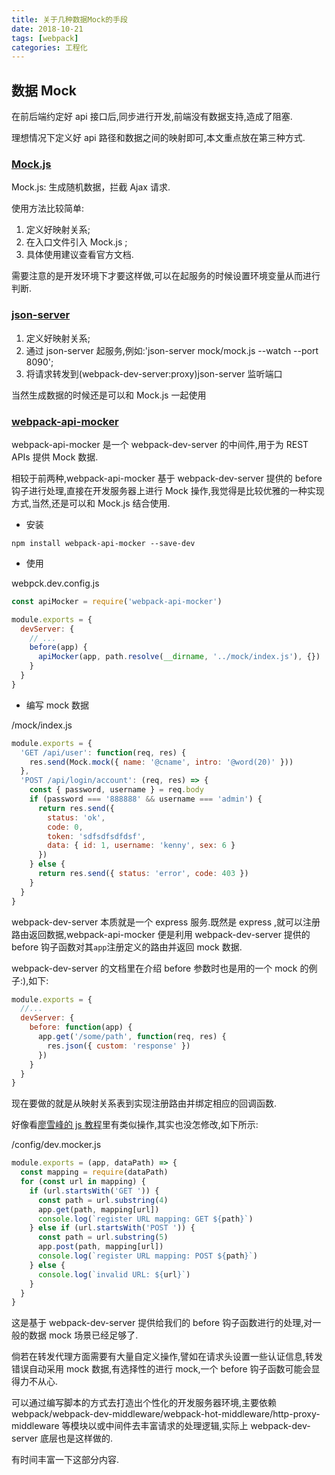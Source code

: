 ```yaml
---
title: 关于几种数据Mock的手段
date: 2018-10-21
tags: [webpack]
categories: 工程化
---
```


## 数据 Mock

在前后端约定好 api 接口后,同步进行开发,前端没有数据支持,造成了阻塞.

理想情况下定义好 api 路径和数据之间的映射即可,本文重点放在第三种方式.

### [Mock.js](http://mockjs.com/)

Mock.js: 生成随机数据，拦截 Ajax 请求.

使用方法比较简单:

1.  定义好映射关系;
2.  在入口文件引入 Mock.js ;
3.  具体使用建议查看官方文档.

需要注意的是开发环境下才要这样做,可以在起服务的时候设置环境变量从而进行判断.

### [json-server](https://www.npmjs.com/package/json-server)

1.  定义好映射关系;
2.  通过 json-server 起服务,例如:'json-server mock/mock.js --watch --port 8090';
3.  将请求转发到(webpack-dev-server:proxy)json-server 监听端口

当然生成数据的时候还是可以和 Mock.js 一起使用

### [webpack-api-mocker](https://github.com/jaywcjlove/webpack-api-mocker)

webpack-api-mocker 是一个 webpack-dev-server 的中间件,用于为 REST APIs 提供 Mock 数据.

相较于前两种,webpack-api-mocker 基于 webpack-dev-server 提供的 before 钩子进行处理,直接在开发服务器上进行 Mock 操作,我觉得是比较优雅的一种实现方式,当然,还是可以和 Mock.js 结合使用.

- 安装

```
npm install webpack-api-mocker --save-dev
```

- 使用

webpck.dev.config.js

```js
const apiMocker = require('webpack-api-mocker')

module.exports = {
  devServer: {
    // ...
    before(app) {
      apiMocker(app, path.resolve(__dirname, '../mock/index.js'), {})
    }
  }
}
```

- 编写 mock 数据

/mock/index.js

```js
module.exports = {
  'GET /api/user': function(req, res) {
    res.send(Mock.mock({ name: '@cname', intro: '@word(20)' }))
  },
  'POST /api/login/account': (req, res) => {
    const { password, username } = req.body
    if (password === '888888' && username === 'admin') {
      return res.send({
        status: 'ok',
        code: 0,
        token: 'sdfsdfsdfdsf',
        data: { id: 1, username: 'kenny', sex: 6 }
      })
    } else {
      return res.send({ status: 'error', code: 403 })
    }
  }
}
```

webpack-dev-server 本质就是一个 express 服务.既然是 express ,就可以注册路由返回数据,webpack-api-mocker 便是利用 webpack-dev-server 提供的 before 钩子函数对其`app`注册定义的路由并返回 mock 数据.

webpack-dev-server 的文档里在介绍 before 参数时也是用的一个 mock 的例子:),如下:

```js
module.exports = {
  //...
  devServer: {
    before: function(app) {
      app.get('/some/path', function(req, res) {
        res.json({ custom: 'response' })
      })
    }
  }
}
```

现在要做的就是从映射关系表到实现注册路由并绑定相应的回调函数.

好像看[廖雪峰的 js 教程](https://www.liaoxuefeng.com/wiki/001434446689867b27157e896e74d51a89c25cc8b43bdb3000/001471133885340dad9058705804899b1cc2d0a10e7dc80000)里有类似操作,其实也没怎修改,如下所示:

/config/dev.mocker.js

```js
module.exports = (app, dataPath) => {
  const mapping = require(dataPath)
  for (const url in mapping) {
    if (url.startsWith('GET ')) {
      const path = url.substring(4)
      app.get(path, mapping[url])
      console.log(`register URL mapping: GET ${path}`)
    } else if (url.startsWith('POST ')) {
      const path = url.substring(5)
      app.post(path, mapping[url])
      console.log(`register URL mapping: POST ${path}`)
    } else {
      console.log(`invalid URL: ${url}`)
    }
  }
}
```

这是基于 webpack-dev-server 提供给我们的 before 钩子函数进行的处理,对一般的数据 mock 场景已经足够了.

倘若在转发代理方面需要有大量自定义操作,譬如在请求头设置一些认证信息,转发错误自动采用 mock 数据,有选择性的进行 mock,一个 before 钩子函数可能会显得力不从心.

可以通过编写脚本的方式去打造出个性化的开发服务器环境,主要依赖 webpack/webpack-dev-middleware/webpack-hot-middleware/http-proxy-middleware 等模块以或中间件去丰富请求的处理逻辑,实际上 webpack-dev-server 底层也是这样做的.

有时间丰富一下这部分内容.
